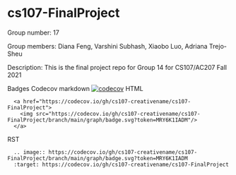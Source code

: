 # cs107-FinalProject
Group number: 17

Group members: Diana Feng, Varshini Subhash, Xiaobo Luo, Adriana Trejo-Sheu

Description: This is the final project repo for Group 14 for CS107/AC207 Fall 2021

Badges
Codecov
markdown
[![codecov](https://codecov.io/gh/cs107-creativename/cs107-FinalProject/branch/main/graph/badge.svg?token=MRY6K1IADM)](https://codecov.io/gh/cs107-creativename/cs107-FinalProject)
HTML

      <a href="https://codecov.io/gh/cs107-creativename/cs107-FinalProject">
        <img src="https://codecov.io/gh/cs107-creativename/cs107-FinalProject/branch/main/graph/badge.svg?token=MRY6K1IADM"/>
      </a>
    
RST
   
      .. image:: https://codecov.io/gh/cs107-creativename/cs107-FinalProject/branch/main/graph/badge.svg?token=MRY6K1IADM
      :target: https://codecov.io/gh/cs107-creativename/cs107-FinalProject
    
